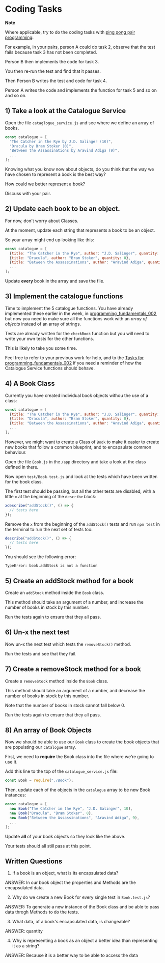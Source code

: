 # Coding Tasks

**Note**

Where applicable, try to do the coding tasks with [ping pong pair programming](http://wiki.c2.com/?PairProgrammingPingPongPattern).

For example, in your pairs, person A could do task 2, observe that the test fails because task 3 has not been completed.

Person B then implements the code for task 3.

You then re-run the test and find that it passes.

Then Person B writes the test and code for task 4.

Person A writes the code and implements the function for task 5 and so on and so on.

## 1) Take a look at the Catalogue Service

Open the file `cataglogue_service.js` and see where we define an array of books.

```javascript
const catalogue = [
  "The Catcher in the Rye by J.D. Salinger (10)",
  "Dracula by Bram Stoker (0)",
  "Between the Assassinations by Aravind Adiga (9)",
  ...
];
```

Knowing what you know now about objects, do you think that the way we have chosen to represent a book is the best way?

How could we better represent a book?

Discuss with your pair.

## 2) Update each book to be an object.

For now, don't worry about Classes.

At the moment, update each string that represents a book to be an object.

So your array might end up looking like this:

```javascript
const catalogue = [
  {title: "The Catcher in the Rye", author: "J.D. Salinger", quantity: 10},
  {title: "Dracula", author: "Bram Stoker", quantity: 0},
  {title: "Between the Assassinations", author: "Aravind Adiga", quantity: 9},
  ...
];
```

Update **every** book in the array and save the file.

## 3) Implement the catalogue functions

Time to implement the 5 catalogue functions. You have already implemented these earlier in the week, in [programming_fundamentals_002](https://github.com/techreturners/programming_fundamentals_002), but now you need to make sure all the functions work with an _array of objects_ instead of an array of strings.

Tests are already written for the `checkBook` function but you will need to write your own tests for the other functions.

This is likely to take you some time.

Feel free to refer to your previous work for help, and to the [Tasks for programming_fundamentals_002](https://github.com/techreturners/programming_fundamentals_002/blob/master/docs/TASKS.md) if you need a reminder of how the Catalogue Service functions should behave.

## 4) A Book Class

Currently you have created individual book objects withou the use of a class:

```javascript
const catalogue = [
  {title: "The Catcher in the Rye", author: "J.D. Salinger", quantity: 10},
  {title: "Dracula", author: "Bram Stoker", quantity: 0},
  {title: "Between the Assassinations", author: "Aravind Adiga", quantity: 9},
  ...
];
```

However, we might want to create a Class of `Book` to make it easier to create new books that follow a common blueprint, and to encapsulate common behaviour.

Open the file `Book.js` in the `/app` directory and take a look at the class defined in there.

Now open `test/Book.test.js` and look at the tests which have been written for the book class.

The first test should be passing, but all the other tests are disabled, with a little `x` at the beginning of the `describe` block:

```javascript
xdescribe("addStock()", () => {
  // tests here
});

```

Remove the `x` from the beginning of the `addStock()` tests and run `npm test` in the terminal to run the next set of tests too.

```javascript
describe("addStock()", () => {
  // tests here
});
```

You should see the following error:

```
TypeError: book.addStock is not a function
```

## 5) Create an addStock method for a book

Create an `addStock` method inside the `Book` class.

This method should take an argument of a number, and increase the number of books in stock by this number.

Run the tests again to ensure that they all pass.

## 6) Un-x the next test

Now un-x the next test which tests the `removeStock()` method.

Run the tests and see that they fail.

## 7) Create a removeStock method for a book

Create a `removeStock` method inside the `Book` class.

This method should take an argument of a number, and decrease the number of books in stock by this number.

Note that the number of books in stock cannot fall below 0.

Run the tests again to ensure that they all pass.

## 8) An array of Book Objects

Now we should be able to use our `Book` class to create the book objects that are populating our `catalogue` array.

First, we need to **require** the Book class into the file where we're going to use it.

Add this line to the top of the `catalogue_service.js` file:

```javascript
const Book = require("./Book");
```

Then, update each of the objects in the `catalogue` array to be new Book instances:

```javascript
const catalogue = [
  new Book("The Catcher in the Rye", "J.D. Salinger", 10),
  new Book("Dracula", "Bram Stoker", 0),
  new Book("Between the Assassinations", "Aravind Adiga", 9),
  ...
];
```

Update **all** of your book objects so they look like the above.

Your tests should all still pass at this point.

## Written Questions

1. If a book is an object, what is its encapsulated data?

ANSWER: In our book object the properties and Methods are the encapsulated data.

2. Why do we create a new Book for every single test in `Book.test.js`?

ANSWER: To generate a new instance of the Book class and be able to pass data throgh Methods to do the tests.

3. What data, of a book's encapsulated data, is changeable?

ANSWER: quantity

4. Why is representing a book as an object a better idea than representing it as a string?

ANSWER: Because it is a better way to be able to access the data
